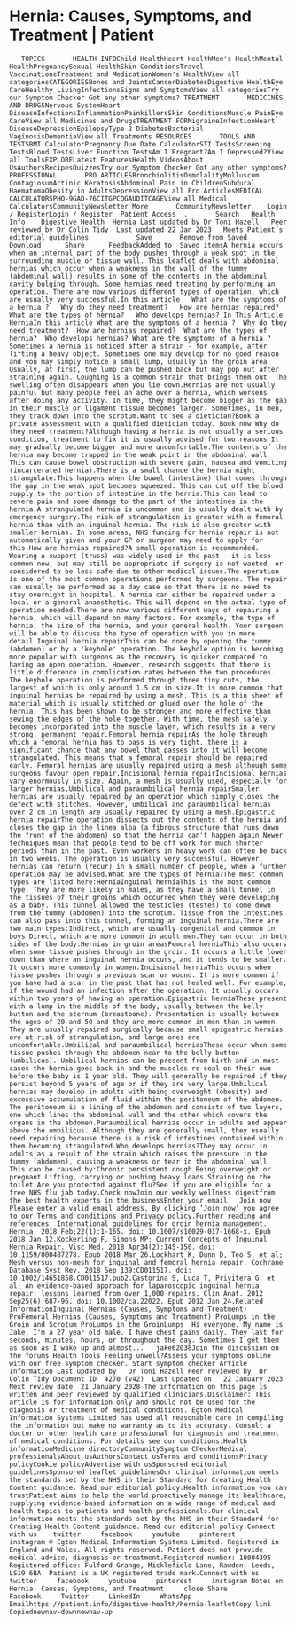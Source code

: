 # Hernia: Causes, Symptoms, and Treatment | Patient

       TOPICS       HEALTH INFOChild HealthHeart HealthMen's HealthMental HealthPregnancySexual HealthSkin ConditionsTravel VaccinationsTreatment and MedicationWomen's HealthView all categoriesCATEGORIESBones and JointsCancerDiabetesDigestive HealthEye CareHealthy LivingInfectionsSigns and SymptomsView all categoriesTry our Symptom Checker Got any other symptoms? TREATMENT       MEDICINES AND DRUGSNervous SystemHeart DiseaseInfectionsInflammationPainkillersSkin ConditionsMuscle PainEye CareView all Medicines and DrugsTREATMENT FORMigraineInfectionHeart DiseaseDepressionEpilepsyType 2 DiabetesBacterial VaginosisDementiaView all Treatments RESOURCES       TOOLS AND TESTSBMI CalculatorPregnancy Due Date CalculatorSTI TestsScreening TestsBlood TestsLiver Function TestsAm I Pregnant?Am I Depressed?View all ToolsEXPLORELatest FeaturesHealth VideosAbout UsAuthorsRecipesQuizzesTry our Symptom Checker Got any other symptoms? PROFESSIONAL       PRO ARTICLESBronchiolitisOsmolalityMolluscum ContagiosumActinic KeratosisAbdominal Pain in ChildrenSubdural HaematomaObesity in AdultsDepressionView all Pro ArticlesMEDICAL CALCULATORSPHQ-9GAD-76CITGPCOGAUDITCAGEView all Medical CalculatorsCommunityNewsletter More       CommunityNewsletter    Login / RegisterLogin / Register  Patient Access  .       Search   Health Info    Digestive Health  Hernia Last updated by Dr Toni Hazell   Peer reviewed by Dr Colin Tidy  Last updated 22 Jan 2023   Meets Patient’s editorial guidelines            Save       Remove from Saved       Download      Share      FeedbackAdded to  Saved itemsA hernia occurs when an internal part of the body pushes through a weak spot in the surrounding muscle or tissue wall. This leaflet deals with abdominal hernias which occur when a weakness in the wall of the tummy (abdominal wall) results in some of the contents in the abdominal cavity bulging through. Some hernias need treating by performing an operation. There are now various different types of operation, which are usually very successful.In this article   What are the symptoms of a hernia ?   Why do they need treatment?   How are hernias repaired?   What are the types of hernia?   Who develops hernias? In This Article     HerniaIn this article What are the symptoms of a hernia ?  Why do they need treatment?  How are hernias repaired?  What are the types of hernia?  Who develops hernias? What are the symptoms of a hernia ?Sometimes a hernia is noticed after a strain - for example, after lifting a heavy object. Sometimes one may develop for no good reason and you may simply notice a small lump, usually in the groin area. Usually, at first, the lump can be pushed back but may pop out after straining again. Coughing is a common strain that brings them out. The swelling often disappears when you lie down.Hernias are not usually painful but many people feel an ache over a hernia, which worsens after doing any activity. In time, they might become bigger as the gap in their muscle or ligament tissue becomes larger. Sometimes, in men, they track down into the scrotum.Want to see a dietician?Book a private assessment with a qualified dietician today. Book now Why do they need treatment?Although having a hernia is not usually a serious condition, treatment to fix it is usually advised for two reasons:It may gradually become bigger and more uncomfortable.The contents of the hernia may become trapped in the weak point in the abdominal wall. This can cause bowel obstruction with severe pain, nausea and vomiting (incarcerated hernia).There is a small chance the hernia might strangulate:This happens when the bowel (intestine) that comes through the gap in the weak spot becomes squeezed. This can cut off the blood supply to the portion of intestine in the hernia.This can lead to severe pain and some damage to the part of the intestines in the hernia.A strangulated hernia is uncommon and is usually dealt with by emergency surgery.The risk of strangulation is greater with a femoral hernia than with an inguinal hernia. The risk is also greater with smaller hernias. In some areas, NHS funding for hernia repair is not automatically given and your GP or surgeon may need to apply for this.How are hernias repaired?A small operation is recommended. Wearing a support (truss) was widely used in the past - it is less common now, but may still be appropriate if surgery is not wanted, or considered to be less safe due to other medical issues.The operation is one of the most common operations performed by surgeons. The repair can usually be performed as a day case so that there is no need to stay overnight in hospital. A hernia can either be repaired under a local or a general anaesthetic. This will depend on the actual type of operation needed.There are now various different ways of repairing a hernia, which will depend on many factors. For example, the type of hernia, the size of the hernia, and your general health. Your surgeon will be able to discuss the type of operation with you in more detail.Inguinal hernia repairThis can be done by opening the tummy (abdomen) or by a 'keyhole' operation. The keyhole option is becoming more popular with surgeons as the recovery is quicker compared to having an open operation. However, research suggests that there is little difference in complication rates between the two procedures. The keyhole operation is performed through three tiny cuts, the largest of which is only around 1.5 cm in size.It is more common that inguinal hernias be repaired by using a mesh. This is a thin sheet of material which is usually stitched or glued over the hole of the hernia. This has been shown to be stronger and more effective than sewing the edges of the hole together. With time, the mesh safely becomes incorporated into the muscle layer, which results in a very strong, permanent repair.Femoral hernia repairAs the hole through which a femoral hernia has to pass is very tight, there is a significant chance that any bowel that passes into it will become strangulated. This means that a femoral repair should be repaired early. Femoral hernias are usually repaired using a mesh although some surgeons favour open repair.Incisional hernia repairIncisional hernias vary enormously in size. Again, a mesh is usually used, especially for larger hernias.Umbilical and paraumbilical hernia repairSmaller hernias are usually repaired by an operation which simply closes the defect with stitches. However, umbilical and paraumbilical hernias over 2 cm in length are usually repaired by using a mesh.Epigastric hernia repairThe operation dissects out the contents of the hernia and closes the gap in the linea alba (a fibrous structure that runs down the front of the abdomen) so that the hernia can't happen again.Newer techniques mean that people tend to be off work for much shorter periods than in the past. Even workers in heavy work can often be back in two weeks. The operation is usually very successful. However, hernias can return (recur) in a small number of people, when a further operation may be advised.What are the types of hernia?The most common types are listed here:HerniaInguinal herniaThis is the most common type. They are more likely in males, as they have a small tunnel in the tissues of their groins which occurred when they were developing as a baby. This tunnel allowed the testicles (testes) to come down from the tummy (abdomen) into the scrotum. Tissue from the intestines can also pass into this tunnel, forming an inguinal hernia.There are two main types:Indirect, which are usually congenital and common in boys.Direct, which are more common in adult men.They can occur in both sides of the body.Hernias in groin areasFemoral herniaThis also occurs when some tissue pushes through in the groin. It occurs a little lower down than where an inguinal hernia occurs, and it tends to be smaller. It occurs more commonly in women.Incisional herniaThis occurs when tissue pushes through a previous scar or wound. It is more common if you have had a scar in the past that has not healed well. For example, if the wound had an infection after the operation. It usually occurs within two years of having an operation.Epigastric herniaThese present with a lump in the middle of the body, usually between the belly button and the sternum (breastbone). Presentation is usually between the ages of 20 and 50 and they are more common in men than in women. They are usually repaired surgically because small epigastric hernias are at risk of strangulation, and large ones are uncomfortable.Umbilical and paraumbilical herniasThese occur when some tissue pushes through the abdomen near to the belly button (umbilicus). Umbilical hernias can be present from birth and in most cases the hernia goes back in and the muscles re-seal on their own before the baby is 1 year old. They will generally be repaired if they persist beyond 5 years of age or if they are very large.Umbilical hernias may develop in adults with being overweight (obesity) and excessive accumulation of fluid within the peritoneum of the abdomen. The peritoneum is a lining of the abdomen and consists of two layers, one which lines the abdominal wall and the other which covers the organs in the abdomen.Paraumbilical hernias occur in adults and appear above the umbilicus. Although they are generally small, they usually need repairing because there is a risk of intestines contained within them becoming strangulated.Who develops hernias?They may occur in adults as a result of the strain which raises the pressure in the tummy (abdomen), causing a weakness or tear in the abdominal wall. This can be caused by:Chronic persistent cough.Being overweight or pregnant.Lifting, carrying or pushing heavy loads.Straining on the toilet.Are you protected against flu?See if you are eligible for a free NHS flu jab today.Check nowJoin our weekly wellness digestfrom the best health experts in the businessEnter your email   Join now Please enter a valid email address. By clicking ‘Join now’ you agree to our Terms and conditions and Privacy policy.Further reading and references  International guidelines for groin hernia management. Hernia. 2018 Feb;22(1):1-165. doi: 10.1007/s10029-017-1668-x. Epub 2018 Jan 12.Kockerling F, Simons MP; Current Concepts of Inguinal Hernia Repair. Visc Med. 2018 Apr34(2):145-150. doi: 10.1159/000487278. Epub 2018 Mar 26.Lockhart K, Dunn D, Teo S, et al; Mesh versus non-mesh for inguinal and femoral hernia repair. Cochrane Database Syst Rev. 2018 Sep 139:CD011517. doi: 10.1002/14651858.CD011517.pub2.Castorina S, Luca T, Privitera G, et al; An evidence-based approach for laparoscopic inguinal hernia repair: lessons learned from over 1,000 repairs. Clin Anat. 2012 Sep25(6):687-96. doi: 10.1002/ca.22022. Epub 2012 Jan 24.Related InformationInguinal Hernias (Causes, Symptoms and Treatment) ProFemoral Hernias (Causes, Symptoms and Treatment) ProLumps in the Groin and Scrotum ProLumps in the GroinLumps  Hi everyone. My name is Jake, I'm a 27 year old male. I have chest pains daily. They last for seconds, minutes, hours, or throughout the day. Sometimes I get them as soon as I wake up and almost...   jake62038Join the discussion on the forums Health Tools Feeling unwell?Assess your symptoms online with our free symptom checker. Start symptom checker Article Information Last updated by   Dr Toni Hazell Peer reviewed by  Dr Colin Tidy Document ID  4270 (v42)  Last updated on   22 January 2023 Next review date  21 January 2028 The information on this page is written and peer reviewed by qualified clinicians.Disclaimer: This article is for information only and should not be used for the diagnosis or treatment of medical conditions. Egton Medical Information Systems Limited has used all reasonable care in compiling the information but make no warranty as to its accuracy. Consult a doctor or other health care professional for diagnosis and treatment of medical conditions. For details see our conditions.Health informationMedicine directoryCommunitySymptom CheckerMedical professionalsAbout usAuthorsContact usTerms and conditionsPrivacy policyCookie policyAdvertise with usSponsored editorial guidelinesSponsored leaflet guidelinesOur clinical information meets the standards set by the NHS in their Standard for Creating Health Content guidance. Read our editorial policy.Health information you can trustPatient aims to help the world proactively manage its healthcare, supplying evidence-based information on a wide range of medical and health topics to patients and health professionals.Our clinical information meets the standards set by the NHS in their Standard for Creating Health Content guidance. Read our editorial policy.Connect with us    twitter     facebook     youtube     pinterest     instagram © Egton Medical Information Systems Limited. Registered in England and Wales. All rights reserved. Patient does not provide medical advice, diagnosis or treatment.Registered number: 10004395 Registered office: Fulford Grange, Micklefield Lane, Rawdon, Leeds, LS19 6BA. Patient is a UK registered trade mark.Connect with us    twitter     facebook     youtube     pinterest     instagram Notes on Hernia: Causes, Symptoms, and Treatment     close Share          Facebook     Twitter     LinkedIn     WhatsApp     Emailhttps://patient.info/digestive-health/hernia-leafletCopy link Copiednewnav-downnewnav-up


